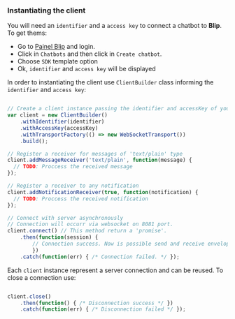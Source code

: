 ### Instantiating the client

You will need an `identifier` and a `access key` to connect a chatbot to **Blip**. To get thems:
- Go to [Painel Blip](http://portal.blip.ai/) and login.
- Click in `Chatbots` and then click in `Create chatbot`.
- Choose `SDK` template option
- Ok, `identifier` and `access key` will be displayed

In order to instantiating the client use `ClientBuilder` class informing the `identifier` and `access key`:

```javascript

// Create a client instance passing the identifier and accessKey of your chatbot
var client = new ClientBuilder()
    .withIdentifier(identifier)
    .withAccessKey(accessKey)
    .withTransportFactory(() => new WebSocketTransport())
    .build();

// Register a receiver for messages of 'text/plain' type
client.addMessageReceiver('text/plain', function(message) {
  // TODO: Proccess the received message
});

// Register a receiver to any notification
client.addNotificationReceiver(true, function(notification) {
  // TODO: Proccess the received notification
});

// Connect with server asynchronously
// Connection will occurr via websocket on 8081 port.
client.connect() // This method return a 'promise'.
    .then(function(session) {
        // Connection success. Now is possible send and receive envelopes from server. */
        })
    .catch(function(err) { /* Connection failed. */ });

```

Each `client` instance represent a server connection and can be reused. To close a connection use:

```javascript

client.close()
    .then(function() { /* Disconnection success */ })
    .catch(function(err) { /* Disconnection failed */ });

```
